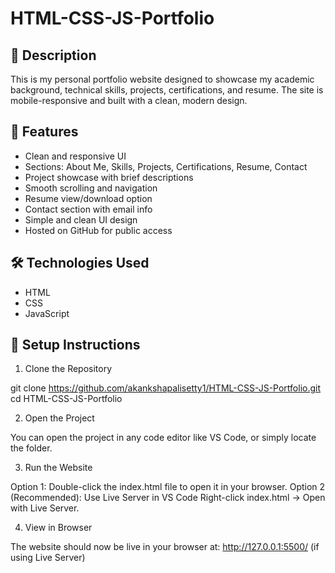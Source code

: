 # HTML-CSS-JS-Portfolio

## 📌 Description 
This is my personal portfolio website designed to showcase my academic background, technical skills, projects, certifications, and resume. The site is mobile-responsive and built with a clean, modern design.

## 🚀 Features  
- Clean and responsive UI  
- Sections: About Me, Skills, Projects, Certifications, Resume, Contact
- Project showcase with brief descriptions
- Smooth scrolling and navigation  
- Resume view/download option  
- Contact section with email info
- Simple and clean UI design
- Hosted on GitHub for public access


## 🛠️ Technologies Used  
- HTML
- CSS
- JavaScript

## 🚀 Setup Instructions

1. Clone the Repository

git clone https://github.com/akankshapalisetty1/HTML-CSS-JS-Portfolio.git
cd HTML-CSS-JS-Portfolio

2. Open the Project

You can open the project in any code editor like VS Code, or simply locate the folder.

3. Run the Website

Option 1: Double-click the index.html file to open it in your browser.
Option 2 (Recommended): Use Live Server in VS Code
Right-click index.html → Open with Live Server.

4. View in Browser

The website should now be live in your browser at:
http://127.0.0.1:5500/ (if using Live Server)

